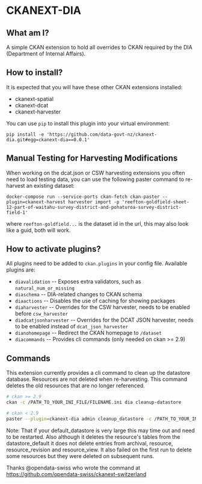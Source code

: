 # CKANEXT-DIA

## What am I?

A simple CKAN extension to hold all overrides to CKAN required by the DIA (Department
of Internal Affairs).

## How to install?

It is expected that you will have these other CKAN extensions installed:

- ckanext-spatial
- ckanext-dcat
- ckanext-harvester

You can use `pip` to install this plugin into your virtual environment:

```
pip install -e 'https://github.com/data-govt-nz/ckanext-dia.git#egg=ckanext-dia==0.0.1'
```

## Manual Testing for Harvesting Modifications

When working on the dcat.json or CSW harvesting extensions you often need to load testing data, you can use the following paster command to re-harvest an existing dataset:

```shell
docker-compose run --service-ports ckan-fetch ckan-paster --plugin=ckanext-harvest harvester import -p 'reefton-goldfield-sheet-12-part-of-waitahu-survey-district-and-pohaturoa-survey-district-field-1'
```

where `reefton-goldfield...` is the dataset id in the url, this may also look like a guid, both will work.

## How to activate plugins?

All plugins need to be added to `ckan.plugins` in your config file. Available
plugins are:

- `diavalidation` -- Exposes extra validators, such as `natural_num_or_missing`
- `diaschema` -- DIA-related changes to CKAN schema
- `diaactions` -- Disables the use of caching for showing packages
- `diaharvester` -- Overrides for the CSW harvester, needs to be enabled before `csw_harvester`
- `diadcatjsonharvester` -- Overrides for the DCAT JSON harvester, needs to be enabled instead of `dcat_json_harvester`
- `dianohomepage` -- Redirect the CKAN homepage to `/dataset`
- `diacommands` -- Provides cli commands (only needed on ckan >= 2.9)

## Commands

This extension currently provides a cli command to clean up the datastore database.
Resources are not deleted when re-harvesting. This command deletes the old resources that
are no longer referenced.

```bash
# ckan >= 2.9
ckan -c /PATH_TO_YOUR_INI_FILE/FILENAME.ini dia cleanup-datastore

# ckan < 2.9
paster --plugin=ckanext-dia admin cleanup_datastore -c /PATH_TO_YOUR_INI_FILE/FILENAME.ini
```

Note: That if your default_datastore is very large this may time out and need
to be restarted. Also although it deletes the resource's tables from the
datastore_default it does not delete entries from archival, resource,
resource_revision and resource_view.
It also failed on the first run to delete some resources but they were deleted on subsequent runs.

Thanks @opendata-swiss who wrote the command at https://github.com/opendata-swiss/ckanext-switzerland

